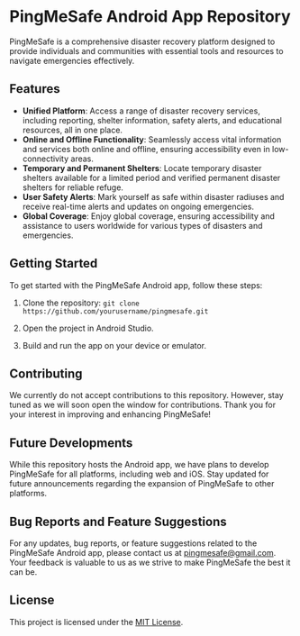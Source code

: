 # PingMeSafe Android App Repository

PingMeSafe is a comprehensive disaster recovery platform designed to provide individuals and communities with essential tools and resources to navigate emergencies effectively.

## Features

- **Unified Platform**:  Access a range of disaster recovery services, including reporting, shelter information, safety alerts, and educational resources, all in one place.
- **Online and Offline Functionality**: Seamlessly access vital information and services both online and offline, ensuring accessibility even in low-connectivity areas.
- **Temporary and Permanent Shelters**: Locate temporary disaster shelters available for a limited period and verified permanent disaster shelters for reliable refuge.
- **User Safety Alerts**: Mark yourself as safe within disaster radiuses and receive real-time alerts and updates on ongoing emergencies.
- **Global Coverage**: Enjoy global coverage, ensuring accessibility and assistance to users worldwide for various types of disasters and emergencies.

## Getting Started

To get started with the PingMeSafe Android app, follow these steps:

1. Clone the repository:
   ```git clone https://github.com/yourusername/pingmesafe.git```

2. Open the project in Android Studio.

3. Build and run the app on your device or emulator.

## Contributing

We currently do not accept contributions to this repository. However, stay tuned as we will soon open the window for contributions. Thank you for your interest in improving and enhancing PingMeSafe!

## Future Developments

While this repository hosts the Android app, we have plans to develop PingMeSafe for all platforms, including web and iOS. Stay updated for future announcements regarding the expansion of PingMeSafe to other platforms.

## Bug Reports and Feature Suggestions

For any updates, bug reports, or feature suggestions related to the PingMeSafe Android app, please contact us at [pingmesafe@gmail.com](mailto:pingmesafe@gmail.com). Your feedback is valuable to us as we strive to make PingMeSafe the best it can be.

## License

This project is licensed under the [MIT License](LICENSE).
